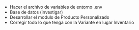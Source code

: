 - Hacer el archivo de variables de entorno .env
- Base de datos (investigar)
- Desarrollar el modulo de Producto Personalizado
- Corregir todo lo que tenga con la Variante en lugar Inventario